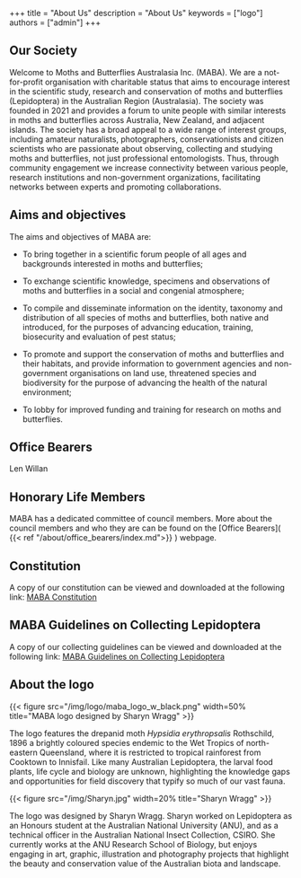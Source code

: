 +++
title = "About Us"
description = "About Us"
keywords = ["logo"]
authors = ["admin"]
+++

## Our Society

Welcome to Moths and Butterflies Australasia Inc. (MABA). We are a not-for-profit organisation with charitable status that aims to encourage interest in the scientific study, research and conservation of moths and butterflies (Lepidoptera) in the Australian Region (Australasia). The society was founded in 2021 and provides a forum to unite people with similar interests in moths and butterflies across Australia, New Zealand, and adjacent islands. The society has a broad appeal to a wide range of interest groups, including amateur naturalists, photographers, conservationists and citizen scientists who are passionate about observing, collecting and studying moths and butterflies, not just professional entomologists. Thus, through community engagement we increase connectivity between various people, research institutions and non-government organizations, facilitating networks between experts and promoting collaborations.

## Aims and objectives 

The aims and objectives of MABA are:

* To bring together in a scientific forum people of all ages and backgrounds interested in moths and butterflies;

* To exchange scientific knowledge, specimens and observations of moths and butterflies in a social and congenial atmosphere;

* To compile and disseminate information on the identity, taxonomy and distribution of all species of moths and butterflies, both native and introduced, for the purposes of advancing education, training, biosecurity and evaluation of pest status;

* To promote and support the conservation of moths and butterflies and their habitats, and provide information to government agencies and non-government organisations on land use, threatened species and biodiversity for the purpose of advancing the health of the natural environment; 

* To lobby for improved funding and training for research on moths and butterflies.

## Office Bearers

Len Willan

## Honorary Life Members

MABA has a dedicated committee of council members. More about the council members and who they are can be found on the [Office Bearers]( {{< ref "/about/office_bearers/index.md">}} ) webpage. 

## Constitution

A copy of our constitution can be viewed and downloaded at the following link: [MABA Constitution](https://drive.google.com/file/d/18Q_sbAqG1abpti817adJz4ldNJZ-ww2d/view?usp=sharing)

## MABA Guidelines on Collecting Lepidoptera

A copy of our collecting guidelines can be viewed and downloaded at the following link: [MABA Guidelines on Collecting Lepidoptera](https://drive.google.com/file/d/1kUWnjRAMdWi639aFhEPaQaqUbMNRUFMB/view?usp=sharing)



## About the logo
{{< figure src="/img/logo/maba_logo_w_black.png" width=50% title="MABA logo designed by Sharyn Wragg"  >}}

The logo features the drepanid moth _Hypsidia erythropsalis_ Rothschild, 1896 a brightly coloured species endemic to the Wet Tropics of north-eastern Queensland, where it is restricted to tropical rainforest from Cooktown to Innisfail. Like many Australian Lepidoptera, the larval food plants, life cycle and biology are unknown, highlighting the knowledge gaps and opportunities for field discovery that typify so much of our vast fauna. 

{{< figure src="/img/Sharyn.jpg" width=20% title="Sharyn Wragg"  >}}

The logo was designed by Sharyn Wragg. Sharyn worked on Lepidoptera as an Honours student at the Australian National University (ANU), and as a technical officer in the Australian National Insect Collection, CSIRO. She currently works at the ANU Research School of Biology, but enjoys engaging in art, graphic, illustration and photography projects that highlight the beauty and conservation value of the Australian biota and landscape. 

